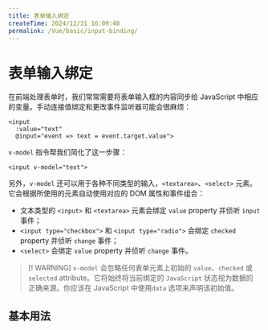 ```yaml
---
title: 表单输入绑定
createTime: 2024/12/31 16:09:48
permalink: /Vue/basic/input-binding/
---
```


# 表单输入绑定

在前端处理表单时，我们常常需要将表单输入框的内容同步给 JavaScript 中相应的变量。手动连接值绑定和更改事件监听器可能会很麻烦：

```vue
<input
  :value="text"
  @input="event => text = event.target.value">
```

`v-model` 指令帮我们简化了这一步骤：

```vue
<input v-model="text">
```

另外，`v-model` 还可以用于各种不同类型的输入，`<textarea>`、`<select>` 元素。它会根据所使用的元素自动使用对应的 DOM 属性和事件组合：

* 文本类型的 `<input>` 和 `<textarea>` 元素会绑定 `value` property 并侦听 `input` 事件；
* `<input type="checkbox">` 和 `<input type="radio">` 会绑定 `checked` property 并侦听 `change` 事件；
* `<select>` 会绑定 `value` property 并侦听 `change` 事件。

> [! WARNING]
> `v-model` 会忽略任何表单元素上初始的 `value`、`checked` 或 `selected` attribute。它将始终将当前绑定的 `JavaScript` 状态视为数据的
> 正确来源。你应该在 JavaScript 中使用`data` 选项来声明该初始值。

## 基本用法
